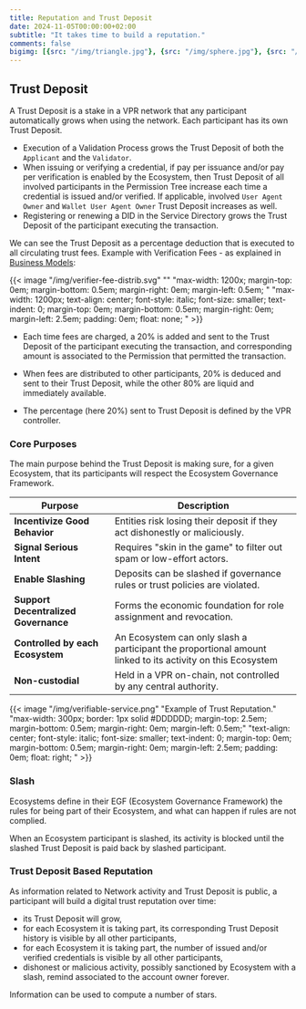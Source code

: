 ```yaml
---
title: Reputation and Trust Deposit
date: 2024-11-05T00:00:00+02:00
subtitle: "It takes time to build a reputation."
comments: false
bigimg: [{src: "/img/triangle.jpg"}, {src: "/img/sphere.jpg"}, {src: "/img/hexagon.jpg"}]
---
```


## Trust Deposit

A Trust Deposit is a stake in a VPR network that any participant automatically grows when using the network. Each participant has its own Trust Deposit.

- Execution of a Validation Process grows the Trust Deposit of both the `Applicant` and the `Validator`.
- When issuing or verifying a credential, if pay per issuance and/or pay per verification is enabled by the Ecosystem, then Trust Deposit of all involved participants in the Permission Tree increase each time a credential is issued and/or verified. If applicable, involved `User Agent Owner` and `Wallet User Agent Owner` Trust Deposit increases as well.  
- Registering or renewing a DID in the Service Directory grows the Trust Deposit of the participant executing the transaction.

We can see the Trust Deposit as a percentage deduction that is executed to all circulating trust fees. Example with Verification Fees - as explained in [Business Models](/page/learn-vt-business-models.md):

{{< image "/img/verifier-fee-distrib.svg" "" "max-width: 1200x;  margin-top: 0em; margin-bottom: 0.5em; margin-right: 0em; margin-left: 0.5em; " "max-width: 1200px; text-align: center; font-style: italic; font-size: smaller; text-indent: 0;  margin-top: 0em; margin-bottom: 0.5em; margin-right: 0em; margin-left: 2.5em; padding: 0em; float: none; " >}}

- Each time fees are charged, a 20% is added and sent to the Trust Deposit of the participant executing the transaction, and corresponding amount is associated to the Permission that permitted the transaction.

- When fees are distributed to other participants, 20% is deduced and sent to their Trust Deposit, while the other 80% are liquid and immediately available.

- The percentage (here 20%) sent to Trust Deposit is defined by the VPR controller.

### Core Purposes

The main purpose behind the Trust Deposit is making sure, for a given Ecosystem, that its participants will respect the Ecosystem Governance Framework.

| **Purpose**                    | **Description**                                                                 |
|-------------------------------|----------------------------------------------------------------------------------|
| **Incentivize Good Behavior** | Entities risk losing their deposit if they act dishonestly or maliciously.      |
| **Signal Serious Intent**     | Requires "skin in the game" to filter out spam or low-effort actors.            |
| **Enable Slashing**           | Deposits can be slashed if governance rules or trust policies are violated.     |
| **Support Decentralized Governance** | Forms the economic foundation for role assignment and revocation.         |
| **Controlled by each Ecosystem** | An Ecosystem can only slash a participant the proportional amount linked to its activity on this Ecosystem|
| **Non-custodial** | Held in a VPR on-chain, not controlled by any central authority.|

{{< image "/img/verifiable-service.png" "Example of Trust Reputation." "max-width: 300px; border: 1px solid #DDDDDD; margin-top: 2.5em; margin-bottom: 0.5em; margin-right: 0em; margin-left: 0.5em;" "text-align: center; font-style: italic; font-size: smaller; text-indent: 0;  margin-top: 0em; margin-bottom: 0.5em; margin-right: 0em; margin-left: 2.5em; padding: 0em; float: right; " >}}

### Slash

Ecosystems define in their EGF (Ecosystem Governance Framework) the rules for being part of their Ecosystem, and what can happen if rules are not complied.

When an Ecosystem participant is slashed, its activity is blocked until the slashed Trust Deposit is paid back by slashed participant.

### Trust Deposit Based Reputation

As information related to Network activity and Trust Deposit is public, a participant will build a digital trust reputation over time:

- its Trust Deposit will grow,
- for each Ecosystem it is taking part, its corresponding Trust Deposit history is visible by all other participants,
- for each Ecosystem it is taking part, the number of issued and/or verified credentials is visible by all other participants,
- dishonest or malicious activity, possibly sanctioned by Ecosystem with a slash, remind associated to the account owner forever.

Information can be used to compute a number of stars.

